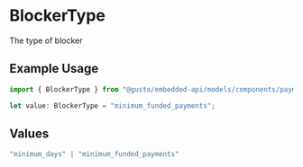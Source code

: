 # BlockerType

The type of blocker

## Example Usage

```typescript
import { BlockerType } from "@gusto/embedded-api/models/components/paymentconfigs.js";

let value: BlockerType = "minimum_funded_payments";
```

## Values

```typescript
"minimum_days" | "minimum_funded_payments"
```